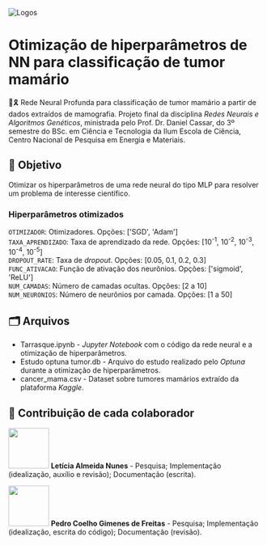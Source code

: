![Logos](https://github.com/user-attachments/assets/d84c618a-1539-457d-877f-430a6f84defc)

# Otimização de hiperparâmetros de NN para classificação de tumor mamário
🩷🎗️ Rede Neural Profunda para classificação de tumor mamário a partir de dados extraídos de mamografia. Projeto final da disciplina _Redes Neurais e Algoritmos Genéticos_, ministrada pelo Prof. Dr. Daniel Cassar, do 3º semestre do BSc. em Ciência e Tecnologia da Ilum Escola de Ciência, Centro Nacional de Pesquisa em Energia e Materiais.

## 🎯 Objetivo
Otimizar os hiperparâmetros de uma rede neural do tipo MLP para resolver um problema de interesse científico.
### Hiperparâmetros otimizados
`OTIMIZADOR`: Otimizadores. Opções: ['SGD', 'Adam'] <br>
`TAXA_APRENDIZADO`: Taxa de aprendizado da rede. Opções: [10<sup>-1</sup>, 10<sup>-2</sup>, 10<sup>-3</sup>, 10<sup>-4</sup>, 10<sup>-5</sup>] <br>
`DROPOUT_RATE`: Taxa de *dropout*. Opções: [0.05, 0.1, 0.2, 0.3] <br>
`FUNC_ATIVACAO`: Função de ativação dos neurônios. Opções: ['sigmoid', 'ReLU'] <br>
`NUM_CAMADAS`: Número de camadas ocultas. Opções: [2 a 10] <br>
`NUM_NEURONIOS`: Número de neurônios por camada. Opções: [1 a 50] <br>

## 🗂️ Arquivos
- Tarrasque.ipynb - _Jupyter Notebook_ com o código da rede neural e a otimização de hiperparâmetros.
- Estudo optuna tumor.db - Arquivo do estudo realizado pelo _Optuna_ durante a otimização de hiperparâmetros.
- cancer_mama.csv - Dataset sobre tumores mamários extraído da plataforma _Kaggle_.

## 🤝 Contribuição de cada colaborador
[<img src="https://avatars.githubusercontent.com/u/172425156?v=4" width=80>](https://github.com/leticiaalmnunes)
**Letícia Almeida Nunes** - Pesquisa; Implementação (idealização, auxílio e revisão); Documentação (escrita).

[<img src="https://avatars.githubusercontent.com/u/172424921?v=4" width=80>](https://github.com/pedrocoelhogf)
**Pedro Coelho Gimenes de Freitas** - Pesquisa; Implementação (idealização, escrita do código); Documentação (revisão).
